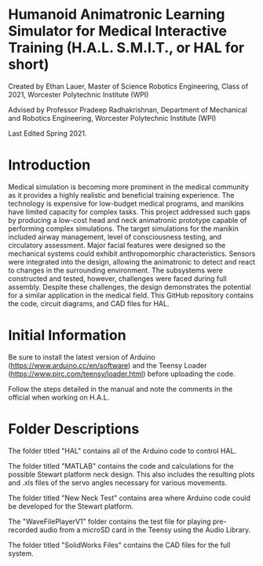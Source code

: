 # Humanoid Animatronic Learning Simulator for Medical Interactive Training (H.A.L. S.M.I.T., or HAL for short)
Created by Ethan Lauer, Master of Science Robotics Engineering, Class of 2021, Worcester Polytechnic Institute (WPI)

Advised by Professor Pradeep Radhakrishnan, Department of Mechanical and Robotics Engineering, Worcester Polytechnic Institute (WPI)

Last Edited Spring 2021.

# Introduction
Medical simulation is becoming more prominent in the medical community as it provides a highly realistic and beneficial training experience. The technology is expensive for low-budget medical programs, and manikins have limited capacity for complex tasks. This project addressed such gaps by producing a low-cost head and neck animatronic prototype capable of performing complex simulations. The target simulations for the manikin included airway management, level of consciousness testing, and circulatory assessment. Major facial features were designed so the mechanical systems could exhibit anthropomorphic characteristics. Sensors were integrated into the design, allowing the animatronic to detect and react to changes in the surrounding environment. The subsystems were constructed and tested, however, challenges were faced during full assembly. Despite these challenges, the design demonstrates the potential for a similar application in the medical field. This GitHub repository contains the code, circuit diagrams, and CAD files for HAL.

# Initial Information
Be sure to install the latest version of Arduino (https://www.arduino.cc/en/software) and the Teensy Loader (https://www.pjrc.com/teensy/loader.html) before uploading the code.

Follow the steps detailed in the manual and note the comments in the official when working on H.A.L.

# Folder Descriptions
The folder titled "HAL" contains all of the Arduino code to control HAL.

The folder titled "MATLAB" contains the code and calculations for the possible Stewart platform neck design. This also includes the resulting plots and .xls files of the servo angles necessary for various movements.

The folder titled "New Neck Test" contains area where Arduino code could be developed for the Stewart platform.

The "WaveFilePlayerV1" folder contains the test file for playing pre-recorded audio from a microSD card in the Teensy using the Audio Library.

The folder titled "SolidWorks Files" contains the CAD files for the full system.

